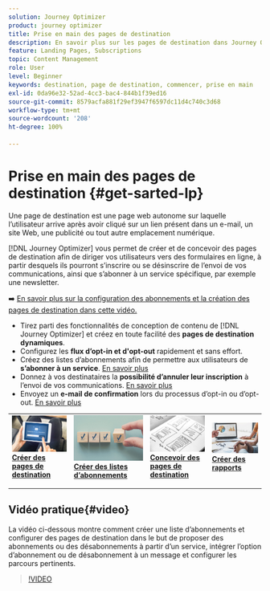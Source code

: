 ```yaml
---
solution: Journey Optimizer
product: journey optimizer
title: Prise en main des pages de destination
description: En savoir plus sur les pages de destination dans Journey Optimizer
feature: Landing Pages, Subscriptions
topic: Content Management
role: User
level: Beginner
keywords: destination, page de destination, commencer, prise en main
exl-id: 0da96e32-52ad-4cc3-bac4-844b1f39ed16
source-git-commit: 8579acfa881f29ef3947f6597dc11d4c740c3d68
workflow-type: tm+mt
source-wordcount: '208'
ht-degree: 100%

---
```


# Prise en main des pages de destination {#get-sarted-lp}

Une page de destination est une page web autonome sur laquelle l’utilisateur arrive après avoir cliqué sur un lien présent dans un e-mail, un site Web, une publicité ou tout autre emplacement numérique.

[!DNL Journey Optimizer] vous permet de créer et de concevoir des pages de destination afin de diriger vos utilisateurs vers des formulaires en ligne, à partir desquels ils pourront s’inscrire ou se désinscrire de lʼenvoi de vos communications, ainsi que s’abonner à un service spécifique, par exemple une newsletter.

➡️ [En savoir plus sur la configuration des abonnements et la création des pages de destination dans cette vidéo.](#video)

* Tirez parti des fonctionnalités de conception de contenu de [!DNL Journey Optimizer] et créez en toute facilité des **pages de destination dynamiques**.
* Configurez les **flux dʼopt-in et d&#39;opt-out** rapidement et sans effort.
* Créez des listes d’abonnements afin de permettre aux utilisateurs de **sʼabonner à un service**. [En savoir plus](lp-use-cases.md#subscription-to-a-service)
* Donnez à vos destinataires la **possibilité dʼannuler leur inscription** à lʼenvoi de vos communications. [En savoir plus](lp-use-cases.md#opt-out)
* Envoyez un **e-mail de confirmation** lors du processus d’opt-in ou d’opt-out. [En savoir plus](lp-use-cases.md#send-confirmation-email)

<table style="table-layout:fixed"><tr style="border: 0;">
<td>
<a href="create-lp.md">
<img alt="Prospect" src="../assets/do-not-localize/lp-subscription.jpeg">
</a>
<div><a href="create-lp.md"><strong>Créer des pages de destination</strong>
</div>
<p>
</td>
<td>
<a href="subscription-list.md">
<img alt="Peu fréquent" src="../assets/do-not-localize/lp-list.jpg">
</a>
<div>
<a href="subscription-list.md"><strong>Créer des listes d’abonnements</strong></a>
</div>
<p></td>
<td>
<a href="design-lp.md">
<img alt="Validation" src="../assets/do-not-localize/lp-design.jpg">
</a>
<div>
<a href="design-lp.md"><strong>Concevoir des pages de destination</strong></a>
</div>
<p>
</td>
<td>
<a href="../reports/lp-report-live.md">
<img alt="Validation" src="../assets/do-not-localize/lp-reporting.jpg">
</a>
<div>
<a href="../reports/lp-report-live.md"><strong>Créer des rapports</strong></a>
</div>
<p>
</td>
</tr></table>

## Vidéo pratique{#video}

La vidéo ci-dessous montre comment créer une liste d’abonnements et configurer des pages de destination dans le but de proposer des abonnements ou des désabonnements à partir d’un service, intégrer l’option d’abonnement ou de désabonnement à un message et configurer les parcours pertinents.

>[!VIDEO](https://video.tv.adobe.com/v/341280?quality=12&learn=on)